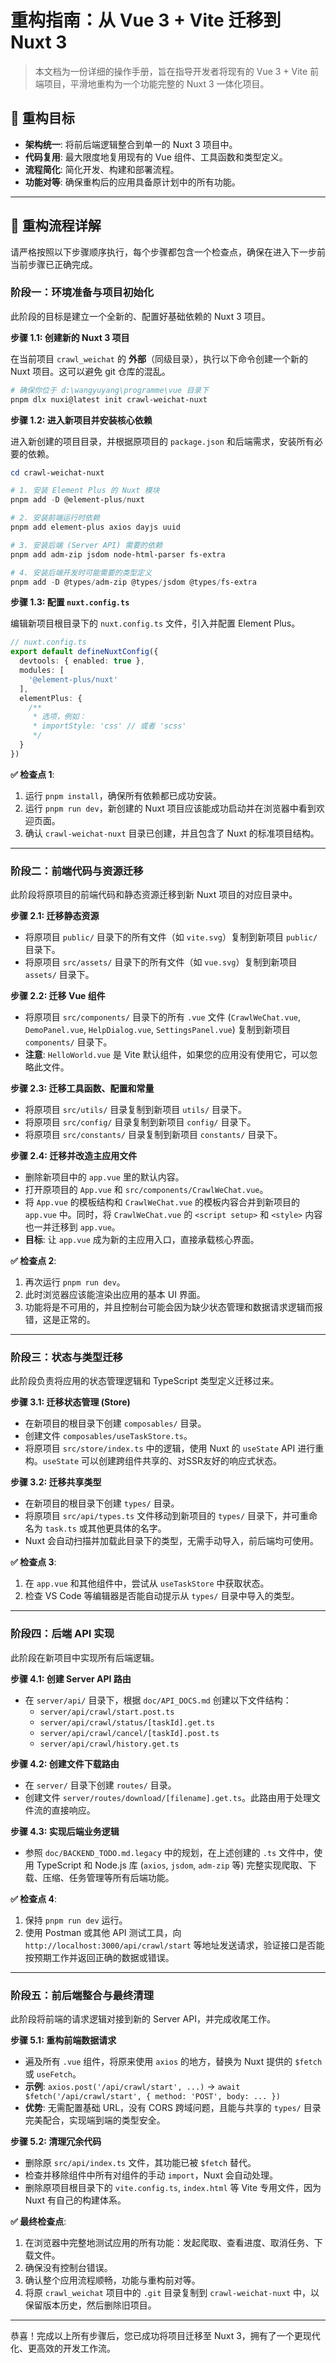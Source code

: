 # 重构指南：从 Vue 3 + Vite 迁移到 Nuxt 3

> 本文档为一份详细的操作手册，旨在指导开发者将现有的 Vue 3 + Vite 前端项目，平滑地重构为一个功能完整的 Nuxt 3 一体化项目。

## 🎯 重构目标

- **架构统一**: 将前后端逻辑整合到单一的 Nuxt 3 项目中。
- **代码复用**: 最大限度地复用现有的 Vue 组件、工具函数和类型定义。
- **流程简化**: 简化开发、构建和部署流程。
- **功能对等**: 确保重构后的应用具备原计划中的所有功能。

---

## 🚀 重构流程详解

请严格按照以下步骤顺序执行，每个步骤都包含一个检查点，确保在进入下一步前当前步骤已正确完成。

### **阶段一：环境准备与项目初始化**

此阶段的目标是建立一个全新的、配置好基础依赖的 Nuxt 3 项目。

**步骤 1.1: 创建新的 Nuxt 3 项目**

在当前项目 `crawl_weichat` 的 **外部**（同级目录），执行以下命令创建一个新的 Nuxt 项目。这可以避免 git 仓库的混乱。

```powershell
# 确保你位于 d:\wangyuyang\programme\vue 目录下
pnpm dlx nuxi@latest init crawl-weichat-nuxt
```

**步骤 1.2: 进入新项目并安装核心依赖**

进入新创建的项目目录，并根据原项目的 `package.json` 和后端需求，安装所有必要的依赖。

```powershell
cd crawl-weichat-nuxt

# 1. 安装 Element Plus 的 Nuxt 模块
pnpm add -D @element-plus/nuxt

# 2. 安装前端运行时依赖
pnpm add element-plus axios dayjs uuid

# 3. 安装后端 (Server API) 需要的依赖
pnpm add adm-zip jsdom node-html-parser fs-extra

# 4. 安装后端开发时可能需要的类型定义
pnpm add -D @types/adm-zip @types/jsdom @types/fs-extra
```

**步骤 1.3: 配置 `nuxt.config.ts`**

编辑新项目根目录下的 `nuxt.config.ts` 文件，引入并配置 Element Plus。

```typescript
// nuxt.config.ts
export default defineNuxtConfig({
  devtools: { enabled: true },
  modules: [
    '@element-plus/nuxt'
  ],
  elementPlus: {
    /**
     * 选项，例如：
     * importStyle: 'css' // 或者 'scss'
     */
  }
})
```

**✅ 检查点 1**:
1.  运行 `pnpm install`，确保所有依赖都已成功安装。
2.  运行 `pnpm run dev`，新创建的 Nuxt 项目应该能成功启动并在浏览器中看到欢迎页面。
3.  确认 `crawl-weichat-nuxt` 目录已创建，并且包含了 Nuxt 的标准项目结构。

---

### **阶段二：前端代码与资源迁移**

此阶段将原项目的前端代码和静态资源迁移到新 Nuxt 项目的对应目录中。

**步骤 2.1: 迁移静态资源**
- 将原项目 `public/` 目录下的所有文件（如 `vite.svg`）复制到新项目 `public/` 目录下。
- 将原项目 `src/assets/` 目录下的所有文件（如 `vue.svg`）复制到新项目 `assets/` 目录下。

**步骤 2.2: 迁移 Vue 组件**
- 将原项目 `src/components/` 目录下的所有 `.vue` 文件 (`CrawlWeChat.vue`, `DemoPanel.vue`, `HelpDialog.vue`, `SettingsPanel.vue`) 复制到新项目 `components/` 目录下。
- **注意**: `HelloWorld.vue` 是 Vite 默认组件，如果您的应用没有使用它，可以忽略此文件。

**步骤 2.3: 迁移工具函数、配置和常量**
- 将原项目 `src/utils/` 目录复制到新项目 `utils/` 目录下。
- 将原项目 `src/config/` 目录复制到新项目 `config/` 目录下。
- 将原项目 `src/constants/` 目录复制到新项目 `constants/` 目录下。

**步骤 2.4: 迁移并改造主应用文件**
- 删除新项目中的 `app.vue` 里的默认内容。
- 打开原项目的 `App.vue` 和 `src/components/CrawlWeChat.vue`。
- 将 `App.vue` 的模板结构和 `CrawlWeChat.vue` 的模板内容合并到新项目的 `app.vue` 中。同时，将 `CrawlWeChat.vue` 的 `<script setup>` 和 `<style>` 内容也一并迁移到 `app.vue`。
- **目标**: 让 `app.vue` 成为新的主应用入口，直接承载核心界面。

**✅ 检查点 2**:
1.  再次运行 `pnpm run dev`。
2.  此时浏览器应该能渲染出应用的基本 UI 界面。
3.  功能将是不可用的，并且控制台可能会因为缺少状态管理和数据请求逻辑而报错，这是正常的。

---

### **阶段三：状态与类型迁移**

此阶段负责将应用的状态管理逻辑和 TypeScript 类型定义迁移过来。

**步骤 3.1: 迁移状态管理 (Store)**
- 在新项目的根目录下创建 `composables/` 目录。
- 创建文件 `composables/useTaskStore.ts`。
- 将原项目 `src/store/index.ts` 中的逻辑，使用 Nuxt 的 `useState` API 进行重构。`useState` 可以创建跨组件共享的、对SSR友好的响应式状态。

**步骤 3.2: 迁移共享类型**
- 在新项目的根目录下创建 `types/` 目录。
- 将原项目 `src/api/types.ts` 文件移动到新项目的 `types/` 目录下，并可重命名为 `task.ts` 或其他更具体的名字。
- Nuxt 会自动扫描并加载此目录下的类型，无需手动导入，前后端均可使用。

**✅ 检查点 3**:
1.  在 `app.vue` 和其他组件中，尝试从 `useTaskStore` 中获取状态。
2.  检查 VS Code 等编辑器是否能自动提示从 `types/` 目录中导入的类型。

---

### **阶段四：后端 API 实现**

此阶段在新项目中实现所有后端逻辑。

**步骤 4.1: 创建 Server API 路由**
- 在 `server/api/` 目录下，根据 `doc/API_DOCS.md` 创建以下文件结构：
  - `server/api/crawl/start.post.ts`
  - `server/api/crawl/status/[taskId].get.ts`
  - `server/api/crawl/cancel/[taskId].post.ts`
  - `server/api/crawl/history.get.ts`

**步骤 4.2: 创建文件下载路由**
- 在 `server/` 目录下创建 `routes/` 目录。
- 创建文件 `server/routes/download/[filename].get.ts`。此路由用于处理文件流的直接响应。

**步骤 4.3: 实现后端业务逻辑**
- 参照 `doc/BACKEND_TODO.md.legacy` 中的规划，在上述创建的 `.ts` 文件中，使用 TypeScript 和 Node.js 库 (`axios`, `jsdom`, `adm-zip` 等) 完整实现爬取、下载、压缩、任务管理等所有后端功能。

**✅ 检查点 4**:
1.  保持 `pnpm run dev` 运行。
2.  使用 Postman 或其他 API 测试工具，向 `http://localhost:3000/api/crawl/start` 等地址发送请求，验证接口是否能按预期工作并返回正确的数据或错误。

---

### **阶段五：前后端整合与最终清理**

此阶段将前端的请求逻辑对接到新的 Server API，并完成收尾工作。

**步骤 5.1: 重构前端数据请求**
- 遍及所有 `.vue` 组件，将原来使用 `axios` 的地方，替换为 Nuxt 提供的 `$fetch` 或 `useFetch`。
- **示例**: `axios.post('/api/crawl/start', ...)`  ->  `await $fetch('/api/crawl/start', { method: 'POST', body: ... })`
- **优势**: 无需配置基础 URL，没有 CORS 跨域问题，且能与共享的 `types/` 目录完美配合，实现端到端的类型安全。

**步骤 5.2: 清理冗余代码**
- 删除原 `src/api/index.ts` 文件，其功能已被 `$fetch` 替代。
- 检查并移除组件中所有对组件的手动 `import`，Nuxt 会自动处理。
- 删除原项目根目录下的 `vite.config.ts`, `index.html` 等 Vite 专用文件，因为 Nuxt 有自己的构建体系。

**✅ 最终检查点**:
1.  在浏览器中完整地测试应用的所有功能：发起爬取、查看进度、取消任务、下载文件。
2.  确保没有控制台错误。
3.  确认整个应用流程顺畅，功能与重构前对等。
4.  将原 `crawl_weichat` 项目中的 `.git` 目录复制到 `crawl-weichat-nuxt` 中，以保留版本历史，然后删除旧项目。

---

恭喜！完成以上所有步骤后，您已成功将项目迁移至 Nuxt 3，拥有了一个更现代化、更高效的开发工作流。
